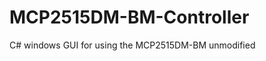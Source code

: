 MCP2515DM-BM-Controller
=======================

C# windows GUI for using the MCP2515DM-BM unmodified
